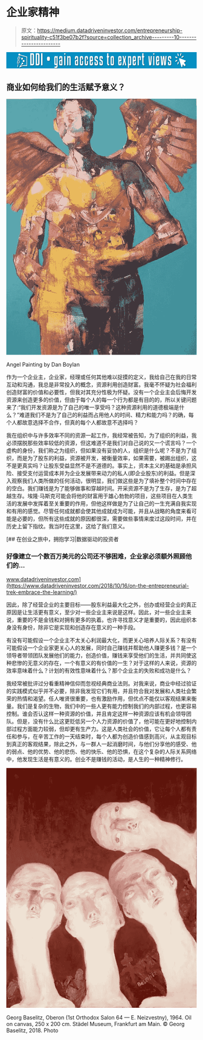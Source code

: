 # 企业家精神

> 原文：<https://medium.datadriveninvestor.com/entrepreneurship-spirituality-c51f3be07b2f?source=collection_archive---------10----------------------->

[![](img/9936acd7964f0fa6221fe390a336132d.png)](http://www.track.datadriveninvestor.com/1B9E)

## 商业如何给我们的生活赋予意义？

![](img/de569d44bb69cd9b4b1eee1cd311bf3f.png)

Angel Painting by Dan Boylan

作为一个企业主，企业家，经理或任何其他难以捉摸的定义，我给自己在我的日常互动和沟通，我总是非常投入的概念，资源利用创造财富。我毫不怀疑为社会福利创造财富的价值和必要性，但我对其充分性极为怀疑。没有一个企业主会后悔开发资源来创造更多的价值，但由于每个人的每一个行为都是有目的的，所以关键问题来了:“我们开发资源是为了自己的唯一享受吗？这种资源利用的道德极端是什么？”难道我们不是为了自己的利益而占用他人的时间、精力和能力吗？的确，每个人都故意选择不合作，但真的每个人都故意不选择吗？

我在组织中与许多效率不同的资源一起工作，我经常被告知，为了组织的利益，我必须摆脱那些效率较低的资源，但这难道不是我们对自己说的又一个谎言吗？一个虚构的身份，我们称之为组织，但如果没有妥协的人，组织是什么呢？不是为了组织，而是为了股东的利益，资源被开发，被衡量效率，如果需要，被踢出组织，这不是更真实吗？让股东受益显然不是不道德的。事实上，资本主义的基础是承担风险、接受支付运营成本并为企业发展带来动力的私人(即企业股东)的利益。但是深入观察我们人类所做的任何活动，很明显，我们做这些是为了填补整个时间中存在的空白。我们赚钱是为了能够做事和穿越时间。开采资源不是为了生存，是为了超越生存。埃隆·马斯克可能会将他的财富用于雄心勃勃的项目，这些项目在人类生活的发展中发挥着至关重要的作用，但他这样做是为了让自己的一生充满自我实现和有用的感觉。尽管任何成就都会使其他成就成为可能，并且从战略的角度来看可能是必要的，但所有这些成就的原因都很深，需要做些事情来度过这段时间，并在历史上留下指纹。我当时在这里，这给了我们意义。

[](https://www.datadriveninvestor.com/2018/10/16/on-the-entrepreneurial-trek-embrace-the-learning/) [## 在创业之旅中，拥抱学习|数据驱动的投资者

### 好像建立一个数百万美元的公司还不够困难，企业家必须额外照顾他们的…

www.datadriveninvestor.com](https://www.datadriveninvestor.com/2018/10/16/on-the-entrepreneurial-trek-embrace-the-learning/) 

因此，除了经营企业的主要目标——股东利益最大化之外，创办或经营企业的真正原因是让生活更有意义，至少对一些企业主来说是这样。因此，对一些企业主来说，重要的不是金钱和对拥有更多的执着。也许寻找意义才是重要的，因此组织本身没有身份，除非它是实现和创造存在意义的一种手段。

有没有可能假设一个企业主不太关心利润最大化，而更关心培养人际关系？有没有可能假设一个企业家更关心人的发展，同时自己赚钱并帮助他人赚更多钱？是一个领导者带领团队发展他们的能力，创造价值，赚钱来享受他们的生活，并共同使这种悲惨的无意义的存在，一个有意义的有价值的一生？对于这样的人来说，资源的效率意味着什么？计划的有效性意味着什么？那个企业主的失败和成功是什么？

我经常被批评过分看重精神信仰而忽视经典商业法则。对我来说，商业中经过验证的实践模式似乎并不必要，除非我发现它们有用，并且符合我对发展和人类社会繁荣的热情和渴望。任人唯贤很重要，也有激励作用，但优点不能仅以客观结果来衡量。我们是复杂的生物，我们中的一些人更有能力控制我们的内部过程，也更容易控制。谁会否认这样一种资源的价值，并且肯定这样一种资源应该有机会领导团队。但是，没有什么比这更贬低另一个人力资源的价值了，他可能在更好地控制内部过程方面能力较弱，但却更有生产力。这是人类社会的价值，它让每个人都有责任和参与，在辛苦工作的一天结束时，每个人都为创造价值感到高兴，从主观目标到真正的客观结果，除此之外，与一群人一起消磨时间，与他们分享他的感受、他的弱点、他的优势、他的悲伤、他的快乐、他的恐惧，在这个复杂的人际关系网络中，他发现生活是有意义的。创业不是赚钱的活动，是人生的一种精神修行。

![](img/8c62d45e5f80f26741d356eeab9487fc.png)

Georg Baselitz, Oberon (1st Orthodox Salon 64 — E. Neizvestny), 1964\. Oil on canvas, 250 x 200 cm. Städel Museum, Frankfurt am Main. © Georg Baselitz, 2018\. Photo